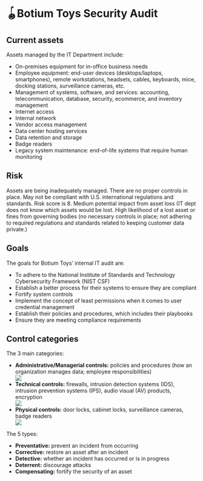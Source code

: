 <h1>🪀Botium Toys Security Audit</h1>

<h2>Current assets</h2>
<p>Assets managed by the IT Department include:</p>
<ul>
  <li>On-premises equipment for in-office business needs </li>
  <li>Employee equipment: end-user devices (desktops/laptops, smartphones), remote workstations, headsets, cables, keyboards, mice, docking stations, surveillance cameras, etc.</li>
  <li>Management of systems, software, and services: accounting, telecommunication, database, security, ecommerce, and inventory management</li>
  <li>Internet access</li>
  <li>Internal network</li>
  <li>Vendor access management</li>
  <li>Data center hosting services</li>
  <li>Data retention and storage</li>
  <li>Badge readers</li>
  <li>Legacy system maintenance: end-of-life systems that require human monitoring</li>
</ul>

<h2>Risk</h2>
<p>Assets are being inadequately managed. There are no proper controls in place. May not be compliant with U.S. international regulations and standards. Risk score is 8. Medium potential impact from asset loss (IT dept does not know which assets would be lost. High likelihood of a lost asset or fines from governing bodies (no necessary controls in place; not adhering to required regulations and standards related to keeping customer data private.)</p> 

<h2>Goals</h2>
<p>The goals for Botium Toys’ internal IT audit are:</p>
<ul>
  <li>To adhere to the National Institute of Standards and Technology Cybersecurity Framework (NIST CSF) 
</li>
  <li>Establish a better process for their systems to ensure they are compliant</li>
  <li>Fortify system controls</li>
  <li>Implement the concept of least permissions when it comes to user credential management</li>
  <li>Establish their policies and procedures, which includes their playbooks</li>
  <li>Ensure they are meeting compliance requirements</li>
</ul>

<h2>Control categories</h2>
<p>The 3 main categories:</p>
<ul>
  <li><b>Administrative/Managerial controls:</b> policies and procedures (how an organization manages data; employee responsibilities) </li>
  <img src="https://github.com/inezchong7/Botium-Toys-security-audit-/assets/106855786/ab008cb9-1074-4920-adcb-14de442bad9e">

  <li><b>Technical controls:</b> firewalls, intrusion detection systems (IDS), intrusion prevention systems (IPS), audio visual (AV) products, encryption</li>
  <img src="https://github.com/inezchong7/Botium-Toys-security-audit-/assets/106855786/9d4a3ea4-19a4-4f92-8671-f1744c6ad2f6">
  
  <li><b>Physical controls:</b> door locks, cabinet locks, surveillance cameras, badge readers</li>
  <img src="https://github.com/inezchong7/Botium-Toys-security-audit-/assets/106855786/d01f053b-9e91-490d-b37c-319821c1dec2">
</ul>

<p>The 5 types:</p>
<ul>
  <li><b>Preventative:</b> prevent an incident from occurring</li>
  <li><b>Corrective:</b> restore an asset after an incident</li>
  <li><b>Detective:</b> whether an incident has occurred or is in progress</li>
  <li><b>Deterrent:</b> discourage attacks</li>
  <li><b>Compensating:</b> fortify the security of an asset</li>
</ul>




